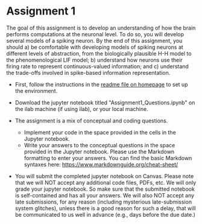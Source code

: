 # Assignment 1 #
The goal of this assignment is to develop an understanding of how the brain performs computations at the neuronal level. To do so, you will develop several models of a spiking neuron. By the end of this assignment, you should a) be comfortable with developing models of spiking neurons at different levels of abstraction, from the biologically plausible H-H model to the phenomenological LIF model; b) understand how neurons use their firing rate to represent continuous-valued information; and c) understand the trade-offs involved in spike-based information representation. 

* First, follow the instructions in the [readme file on homepage](../README.md) to set up the environment. 

* Download the jupyter notebook titled "Assignment1_Questions.ipynb" on the ilab machine (if using ilab), or your local machine. 

* The assignment is a mix of conceptual and coding questions. 
    * Implement your code in the space provided in the cells in the Jupyter notebook. 
    * Write your answers to the conceptual questions in the space provided in the Jupyter notebook. Please use the Markdown formatting to enter your answers. You can find the basic Markdown syntaxes here: https://www.markdownguide.org/cheat-sheet/
   
* You will submit the completed jupyter notebook on Canvas. Please note that we will NOT accept any additional code files, PDFs, etc. We will only grade your jupyter notebook. So make sure that the submitted notebook is self-contained and has all your answers. We will also NOT accept any late submissions, for any reason (including mysterious late-submission system glitches), unless there is a good reason for such a delay, that will be communicated to us well in advance (e.g., days before the due date.)
